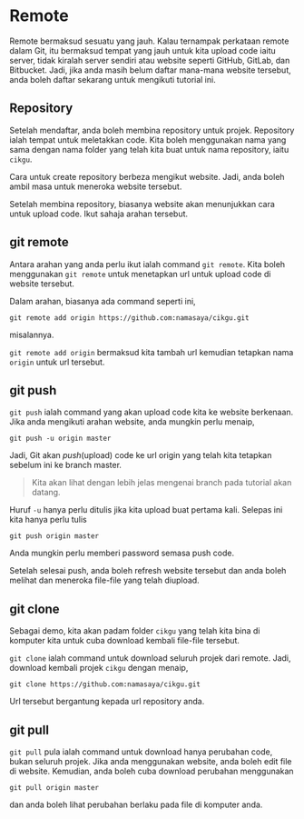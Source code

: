 # Remote

Remote bermaksud sesuatu yang jauh. Kalau ternampak perkataan remote dalam Git,
itu bermaksud tempat yang jauh untuk kita upload code iaitu server, tidak
kiralah server sendiri atau website seperti GitHub, GitLab, dan Bitbucket. Jadi,
jika anda masih belum daftar mana-mana website tersebut, anda boleh daftar
sekarang untuk mengikuti tutorial ini.

## Repository

Setelah mendaftar, anda boleh membina repository untuk projek. Repository ialah
tempat untuk meletakkan code. Kita boleh menggunakan nama yang sama dengan nama
folder yang telah kita buat untuk nama repository, iaitu `cikgu`.

Cara untuk create repository berbeza mengikut website. Jadi, anda boleh ambil
masa untuk meneroka website tersebut.

Setelah membina repository, biasanya website akan menunjukkan cara untuk upload
code. Ikut sahaja arahan tersebut.

## git remote

Antara arahan yang anda perlu ikut ialah command `git remote`. Kita boleh
menggunakan `git remote` untuk menetapkan url untuk upload code di website
tersebut.

Dalam arahan, biasanya ada command seperti ini,

```
git remote add origin https://github.com:namasaya/cikgu.git
```

misalannya.

`git remote add origin` bermaksud kita tambah url kemudian tetapkan nama
`origin` untuk url tersebut.

## git push

`git push` ialah command yang akan upload code kita ke website berkenaan. Jika
anda mengikuti arahan website, anda mungkin perlu menaip,

```
git push -u origin master
```

Jadi, Git akan *push*(upload) code ke url origin yang telah kita tetapkan
sebelum ini ke branch master.

> Kita akan lihat dengan lebih jelas mengenai branch pada tutorial akan datang.

Huruf `-u` hanya perlu ditulis jika kita upload buat pertama kali. Selepas ini
kita hanya perlu tulis

```
git push origin master
```

Anda mungkin perlu memberi password semasa push code.

Setelah selesai push, anda boleh refresh website tersebut dan anda boleh melihat
dan meneroka file-file yang telah diupload.

## git clone

Sebagai demo, kita akan padam folder `cikgu` yang telah kita bina di komputer
kita untuk cuba download kembali file-file tersebut.

`git clone` ialah command untuk download seluruh projek dari remote. Jadi, download kembali projek `cikgu` dengan menaip,

```
git clone https://github.com:namasaya/cikgu.git
```

Url tersebut bergantung kepada url repository anda.

## git pull

`git pull` pula ialah command untuk download hanya perubahan code, bukan seluruh
projek. Jika anda menggunakan website, anda boleh edit file di website.
Kemudian, anda boleh cuba download perubahan menggunakan

```
git pull origin master
```

dan anda boleh lihat perubahan berlaku pada file di komputer anda.
